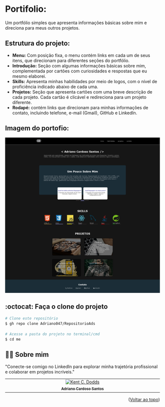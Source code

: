 <a id="readme-top"></a>
# Portifolio:
Um portfólio simples que apresenta informações básicas sobre mim e direciona para meus outros projetos.

## Estrutura do projeto: 
 - **Menu:** Com posição fixa, o menu contém links em cada um de seus itens, que direcionam para diferentes seções do portfólio.
 - **Introdução:** Seção com algumas informações básicas sobre mim, complementada por cartões com curiosidades e respostas que eu mesmo elaborei.
 - **Skills:** Apresenta minhas habilidades por meio de logos, com o nível de proficiência indicado abaixo de cada uma.
 - **Projetos:** Seção que apresenta cartões com uma breve descrição de cada projeto. Cada cartão é clicável e redireciona para um projeto diferente.
 - **Rodapé:** contém links que direcionam para minhas informações de contato, incluindo telefone, e-mail (Gmail), GitHub e LinkedIn.

## Imagem do portofio:
![Preview do Portfólio](imgs/ImagemDoPortifolio.png)




## :octocat: Faça o clone do projeto

```bash
# Clone este repositório
$ gh repo clone Adriano047/RepositorioAds

# Acesse a pasta do projeto no terminal/cmd
$ cd me

```


## 👨‍🔧 Sobre mim
"Conecte-se comigo no LinkedIn para explorar minha trajetória profissional e colaborar em projetos incríveis."
<table>
  <tbody>
    <tr>
      <td align="center" valign="top" width="14.28%"><a href="https://www.linkedin.com/in/cardosodev047/"><img src="https://media.licdn.com/dms/image/v2/D4D03AQFRff9YjluTHQ/profile-displayphoto-shrink_400_400/profile-displayphoto-shrink_400_400/0/1713879990636?e=2147483647&v=beta&t=AIThEkfC267uJ_bVz5bpXdPbuvQlDzdWdeb4JgeSkxQ" width="100px;" alt="Kent C. Dodds"/><br /><sub><b>Adriano Cardoso Santos</b></sub></a><br />
    </tr>
  </tbody>
</table>

<p align="right">(<a href="#readme-top">Voltar ao topo</a>)</p>

